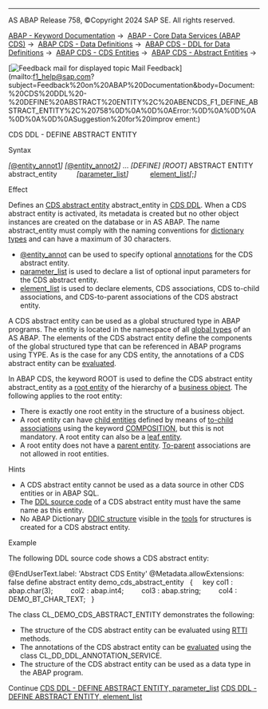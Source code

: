   

* * *

AS ABAP Release 758, ©Copyright 2024 SAP SE. All rights reserved.

[ABAP - Keyword Documentation](javascript:call_link\('abenabap.htm'\)) →  [ABAP - Core Data Services (ABAP CDS)](javascript:call_link\('abencds.htm'\)) →  [ABAP CDS - Data Definitions](javascript:call_link\('abencds_entities.htm'\)) →  [ABAP CDS - DDL for Data Definitions](javascript:call_link\('abencds_f1_ddl_syntax.htm'\)) →  [ABAP CDS - CDS Entities](javascript:call_link\('abencds_view_entity.htm'\)) →  [ABAP CDS - Abstract Entities](javascript:call_link\('abencds_abstract_entities.htm'\)) → 

 [![](Mail.gif?object=Mail.gif "Feedback mail for displayed topic") Mail Feedback](mailto:f1_help@sap.com?subject=Feedback%20on%20ABAP%20Documentation&body=Document:%20CDS%20DDL%20-%20DEFINE%20ABSTRACT%20ENTITY%2C%20ABENCDS_F1_DEFINE_ABSTRACT_ENTITY%2C%20758%0D%0A%0D%0AError:%0D%0A%0D%0A%0D%0A%0D%0ASuggestion%20for%20improv
ement:)

CDS DDL - DEFINE ABSTRACT ENTITY

Syntax

*\[*[@entity\_annot1](javascript:call_link\('abencds_f1_entity_annotations.htm'\))*\]*
*\[*[@entity\_annot2](javascript:call_link\('abencds_f1_entity_annotations.htm'\))*\]*
...
*\[*DEFINE*\]* *\[*ROOT*\]* ABSTRACT ENTITY abstract\_entity
         *\[*[parameter\_list](javascript:call_link\('abencds_f1_entity_parameter_list.htm'\))*\]*
          [element\_list](javascript:call_link\('abencds_f1_absent_element_list.htm'\))*\[*;*\]*

Effect

Defines an [CDS abstract entity](javascript:call_link\('abencds_abstract_entity_glosry.htm'\) "Glossary Entry") abstract\_entity in [CDS DDL](javascript:call_link\('abencds_ddl_glosry.htm'\) "Glossary Entry"). When a CDS abstract entity is activated, its metadata is created but no other object instances are created on the database or in AS ABAP. The name abstract\_entity must comply with the naming conventions for [dictionary types](javascript:call_link\('abenddic_data_types.htm'\)) and can have a maximum of 30 characters.

-   [@entity\_annot](javascript:call_link\('abencds_f1_entity_annotations.htm'\)) can be used to specify optional [annotations](javascript:call_link\('abencds_annotation_glosry.htm'\) "Glossary Entry") for the CDS abstract entity.
-   [parameter\_list](javascript:call_link\('abencds_f1_entity_parameter_list.htm'\)) is used to declare a list of optional input parameters for the CDS abstract entity.
-   [element\_list](javascript:call_link\('abencds_f1_absent_element_list.htm'\)) is used to declare elements, CDS associations, CDS to-child associations, and CDS-to-parent associations of the CDS abstract entity.

A CDS abstract entity can be used as a global structured type in ABAP programs. The entity is located in the namespace of all [global types](javascript:call_link\('abenglobal_type_glosry.htm'\) "Glossary Entry") of an AS ABAP. The elements of the CDS abstract entity define the components of the global structured type that can be referenced in ABAP programs using TYPE. As is the case for any CDS entity, the annotations of a CDS abstract entity can be [evaluated](javascript:call_link\('abencds_semantics_annotation_abexa.htm'\)).

In ABAP CDS, the keyword ROOT is used to define the CDS abstract entity abstract\_entity as a [root entity](javascript:call_link\('abenroot_entity_glosry.htm'\) "Glossary Entry") of the hierarchy of a [business object](javascript:call_link\('abenbusiness_object_glosry.htm'\) "Glossary Entry"). The following applies to the root entity:

-   There is exactly one root entity in the structure of a business object.
-   A root entity can have [child entities](javascript:call_link\('abenchild_entity_glosry.htm'\) "Glossary Entry") defined by means of [to-child associations](javascript:call_link\('abento_child_association_glosry.htm'\) "Glossary Entry") using the keyword [COMPOSITION](javascript:call_link\('abencds_absent_composition.htm'\)), but this is not mandatory. A root entity can also be a [leaf entity](javascript:call_link\('abenleaf_entity_glosry.htm'\) "Glossary Entry").
-   A root entity does not have a [parent entity](javascript:call_link\('abenparent_entity_glosry.htm'\) "Glossary Entry"). [To-parent](javascript:call_link\('abencds_absent_to_parent_assoc.htm'\)) associations are not allowed in root entities.

Hints

-   A CDS abstract entity cannot be used as a data source in other CDS entities or in ABAP SQL.
-   The [DDL source code](javascript:call_link\('abenddl_source_code_glosry.htm'\) "Glossary Entry") of a CDS abstract entity must have the same name as this entity.
-   No ABAP Dictionary [DDIC structure](javascript:call_link\('abenddic_structures.htm'\)) visible in the [tools](javascript:call_link\('abenddic_tools.htm'\)) for structures is created for a CDS abstract entity.

Example

The following DDL source code shows a CDS abstract entity:

@EndUserText.label: 'Abstract CDS Entity'
@Metadata.allowExtensions: false
define abstract entity demo\_cds\_abstract\_entity
  {
    key col1 : abap.char(3);
        col2 : abap.int4;
        col3 : abap.string;
        col4 : DEMO\_BT\_CHAR\_TEXT;
  }

The class CL\_DEMO\_CDS\_ABSTRACT\_ENTITY demonstrates the following:

-   The structure of the CDS abstract entity can be evaluated using [RTTI](javascript:call_link\('abenrun_time_type_identific_glosry.htm'\) "Glossary Entry") methods.
-   The annotations of the CDS abstract entity can be [evaluated](javascript:call_link\('abencds_annotations_analysis.htm'\)) using the class CL\_DD\_DDL\_ANNOTATION\_SERVICE.
-   The structure of the CDS abstract entity can be used as a data type in the ABAP program.

Continue
[CDS DDL - DEFINE ABSTRACT ENTITY, parameter\_list](javascript:call_link\('abencds_f1_entity_parameter_list.htm'\))
[CDS DDL - DEFINE ABSTRACT ENTITY, element\_list](javascript:call_link\('abencds_f1_absent_element_list.htm'\))